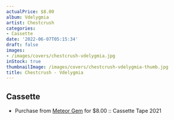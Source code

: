 ```yaml
---
actualPrice: $8.00
album: Vdelygmia
artist: Chestcrush
categories:
- Cassette
date: '2022-06-07T05:15:34'
draft: false
images:
- /images/covers/chestcrush-vdelygmia.jpg
inStock: true
thumbnailImage: /images/covers/chestcrush-vdelygmia-thumb.jpg
title: Chestcrush - Vdelygmia
---
```


## Cassette
* Purchase from [Meteor Gem](https://meteor-gem.com/products/used-chestcrush-vdelygmia-cassette) for $8.00 :: Cassette Tape 2021
